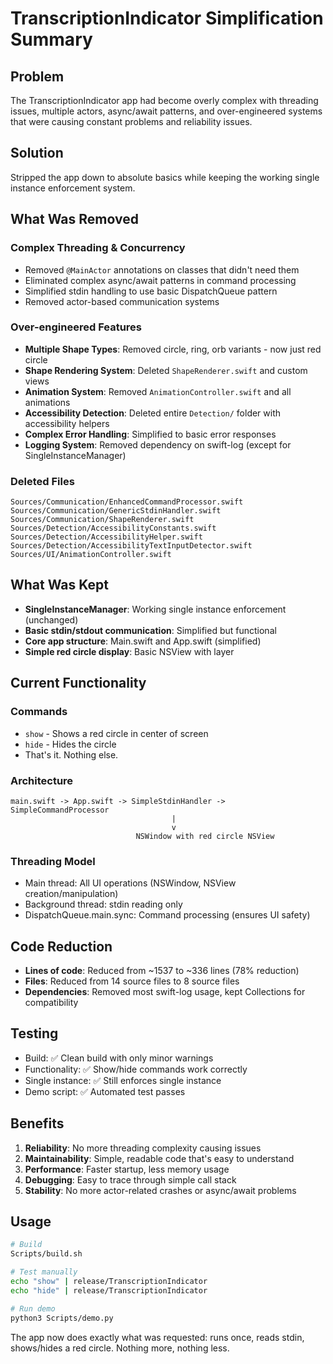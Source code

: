 # TranscriptionIndicator Simplification Summary

## Problem
The TranscriptionIndicator app had become overly complex with threading issues, multiple actors, async/await patterns, and over-engineered systems that were causing constant problems and reliability issues.

## Solution
Stripped the app down to absolute basics while keeping the working single instance enforcement system.

## What Was Removed

### Complex Threading & Concurrency
- Removed `@MainActor` annotations on classes that didn't need them
- Eliminated complex async/await patterns in command processing
- Simplified stdin handling to use basic DispatchQueue pattern
- Removed actor-based communication systems

### Over-engineered Features
- **Multiple Shape Types**: Removed circle, ring, orb variants - now just red circle
- **Shape Rendering System**: Deleted `ShapeRenderer.swift` and custom views
- **Animation System**: Removed `AnimationController.swift` and all animations
- **Accessibility Detection**: Deleted entire `Detection/` folder with accessibility helpers
- **Complex Error Handling**: Simplified to basic error responses
- **Logging System**: Removed dependency on swift-log (except for SingleInstanceManager)

### Deleted Files
```
Sources/Communication/EnhancedCommandProcessor.swift
Sources/Communication/GenericStdinHandler.swift
Sources/Communication/ShapeRenderer.swift
Sources/Detection/AccessibilityConstants.swift
Sources/Detection/AccessibilityHelper.swift
Sources/Detection/AccessibilityTextInputDetector.swift
Sources/UI/AnimationController.swift
```

## What Was Kept
- **SingleInstanceManager**: Working single instance enforcement (unchanged)
- **Basic stdin/stdout communication**: Simplified but functional
- **Core app structure**: Main.swift and App.swift (simplified)
- **Simple red circle display**: Basic NSView with layer

## Current Functionality

### Commands
- `show` - Shows a red circle in center of screen
- `hide` - Hides the circle
- That's it. Nothing else.

### Architecture
```
main.swift -> App.swift -> SimpleStdinHandler -> SimpleCommandProcessor
                                    |
                                    v
                            NSWindow with red circle NSView
```

### Threading Model
- Main thread: All UI operations (NSWindow, NSView creation/manipulation)
- Background thread: stdin reading only
- DispatchQueue.main.sync: Command processing (ensures UI safety)

## Code Reduction
- **Lines of code**: Reduced from ~1537 to ~336 lines (78% reduction)
- **Files**: Reduced from 14 source files to 8 source files
- **Dependencies**: Removed most swift-log usage, kept Collections for compatibility

## Testing
- Build: ✅ Clean build with only minor warnings
- Functionality: ✅ Show/hide commands work correctly
- Single instance: ✅ Still enforces single instance
- Demo script: ✅ Automated test passes

## Benefits
1. **Reliability**: No more threading complexity causing issues
2. **Maintainability**: Simple, readable code that's easy to understand
3. **Performance**: Faster startup, less memory usage
4. **Debugging**: Easy to trace through simple call stack
5. **Stability**: No more actor-related crashes or async/await problems

## Usage
```bash
# Build
Scripts/build.sh

# Test manually
echo "show" | release/TranscriptionIndicator
echo "hide" | release/TranscriptionIndicator

# Run demo
python3 Scripts/demo.py
```

The app now does exactly what was requested: runs once, reads stdin, shows/hides a red circle. Nothing more, nothing less.